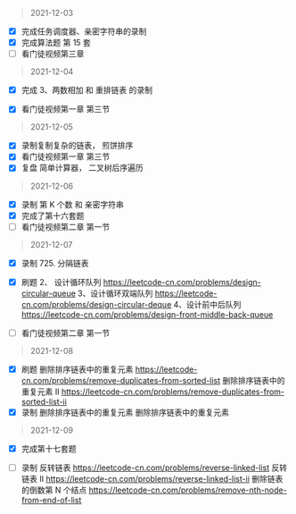> 2021-12-03

- [x] 完成任务调度器、亲密字符串的录制
- [x] 完成算法题 第 15 套
- [ ] 看门徒视频第三章

> 2021-12-04

- [x] 完成 3、两数相加 和 重排链表 的录制

- [x] 看门徒视频第一章 第三节

> 2021-12-05

- [x] 录制复制复杂的链表， 煎饼排序
- [x] 看门徒视频第一章 第三节
- [x] 复盘 简单计算器， 二叉树后序遍历

> 2021-12-06

- [x] 录制 第 K 个数 和 亲密字符串
- [x] 完成了第十六套题
- [ ] 看门徒视频第二章 第一节

> 2021-12-07

- [x] 录制 725. 分隔链表
- [x] 刷题
      2、 设计循环队列 https://leetcode-cn.com/problems/design-circular-queue
      3、设计循环双端队列 https://leetcode-cn.com/problems/design-circular-deque
      4、设计前中后队列 https://leetcode-cn.com/problems/design-front-middle-back-queue

- [ ] 看门徒视频第二章 第一节

> 2021-12-08

- [x] 刷题
  删除排序链表中的重复元素 https://leetcode-cn.com/problems/remove-duplicates-from-sorted-list
  删除排序链表中的重复元素 II https://leetcode-cn.com/problems/remove-duplicates-from-sorted-list-ii
- [x] 录制
  删除排序链表中的重复元素
  删除排序链表中的重复元素
  
> 2021-12-09
- [x] 完成第十七套题
- [ ] 录制 
反转链表 https://leetcode-cn.com/problems/reverse-linked-list 
反转链表 II https://leetcode-cn.com/problems/reverse-linked-list-ii 
删除链表的倒数第 N 个结点 https://leetcode-cn.com/problems/remove-nth-node-from-end-of-list 

